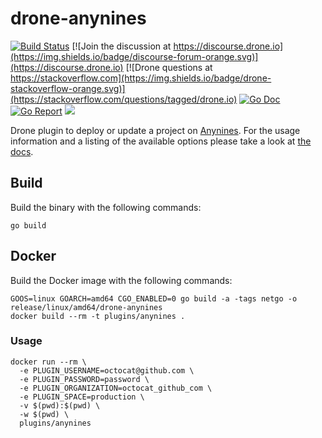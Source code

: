# drone-anynines

[![Build Status](http://beta.drone.io/api/badges/drone-plugins/drone-anynines/status.svg)](http://beta.drone.io/drone-plugins/drone-anynines)
[![Join the discussion at https://discourse.drone.io](https://img.shields.io/badge/discourse-forum-orange.svg)](https://discourse.drone.io)
[![Drone questions at https://stackoverflow.com](https://img.shields.io/badge/drone-stackoverflow-orange.svg)](https://stackoverflow.com/questions/tagged/drone.io)
[![Go Doc](https://godoc.org/github.com/drone-plugins/drone-anynines?status.svg)](http://godoc.org/github.com/drone-plugins/drone-anynines)
[![Go Report](https://goreportcard.com/badge/github.com/drone-plugins/drone-anynines)](https://goreportcard.com/report/github.com/drone-plugins/drone-anynines)
[![](https://images.microbadger.com/badges/image/plugins/anynines.svg)](https://microbadger.com/images/plugins/anynines "Get your own image badge on microbadger.com")

Drone plugin to deploy or update a project on [Anynines](https://www.anynines.com/). For the usage information and a listing of the available options please take a look at [the docs](http://plugins.drone.io/drone-plugins/drone-codacy/).

## Build

Build the binary with the following commands:

```
go build
```

## Docker

Build the Docker image with the following commands:

```
GOOS=linux GOARCH=amd64 CGO_ENABLED=0 go build -a -tags netgo -o release/linux/amd64/drone-anynines
docker build --rm -t plugins/anynines .
```

### Usage

```
docker run --rm \
  -e PLUGIN_USERNAME=octocat@github.com \
  -e PLUGIN_PASSWORD=password \
  -e PLUGIN_ORGANIZATION=octocat_github_com \
  -e PLUGIN_SPACE=production \
  -v $(pwd):$(pwd) \
  -w $(pwd) \
  plugins/anynines
```
